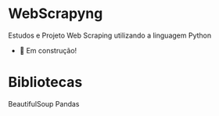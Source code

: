 # WebScrapyng

Estudos e Projeto Web Scraping utilizando a linguagem Python
- 🚨 Em construção!

# Bibliotecas
BeautifulSoup
Pandas
